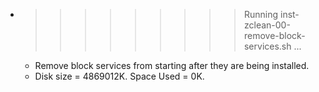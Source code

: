 * >>>>>>>>> Running inst-zclean-00-remove-block-services.sh ...
  * Remove block services from starting after they are being installed.
  * Disk size = 4869012K. Space Used = 0K.
